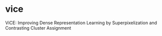 # vice
ViCE: Improving Dense Representation Learning by Superpixelization and Contrasting Cluster Assignment
